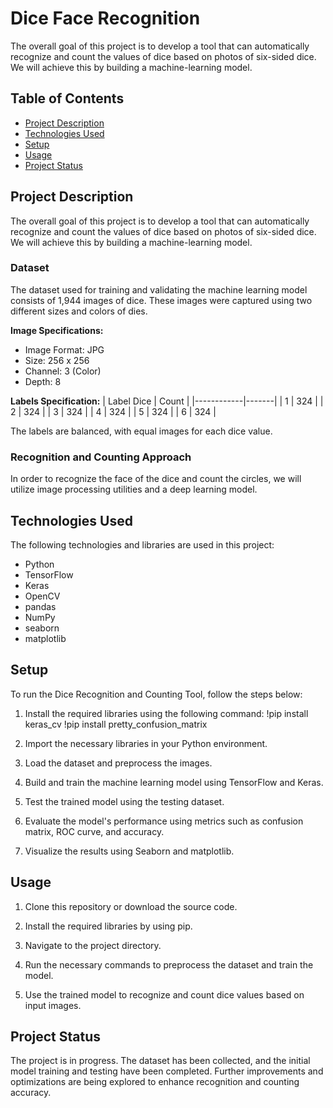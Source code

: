 # Dice Face Recognition

The overall goal of this project is to develop a tool that can automatically recognize and count the values of dice based on photos of six-sided dice. We will achieve this by building a machine-learning model.

## Table of Contents
- [Project Description](#project-description)
- [Technologies Used](#technologies-used)
- [Setup](#setup)
- [Usage](#usage)
- [Project Status](#project-status)

## Project Description
The overall goal of this project is to develop a tool that can automatically recognize and count the values of dice based on photos of six-sided dice. We will achieve this by building a machine-learning model.

### Dataset
The dataset used for training and validating the machine learning model consists of 1,944 images of dice. These images were captured using two different sizes and colors of dies.

**Image Specifications:**
- Image Format: JPG
- Size: 256 x 256
- Channel: 3 (Color)
- Depth: 8

**Labels Specification:**
| Label Dice | Count |
|------------|-------|
| 1          | 324   |
| 2          | 324   |
| 3          | 324   |
| 4          | 324   |
| 5          | 324   |
| 6          | 324   |

The labels are balanced, with equal images for each dice value.

### Recognition and Counting Approach
In order to recognize the face of the dice and count the circles, we will utilize image processing utilities and a deep learning model.

## Technologies Used
The following technologies and libraries are used in this project:
- Python
- TensorFlow
- Keras
- OpenCV
- pandas
- NumPy
- seaborn
- matplotlib

## Setup
To run the Dice Recognition and Counting Tool, follow the steps below:

1. Install the required libraries using the following command:
!pip install keras_cv
!pip install pretty_confusion_matrix

2. Import the necessary libraries in your Python environment.

3. Load the dataset and preprocess the images.

4. Build and train the machine learning model using TensorFlow and Keras.

5. Test the trained model using the testing dataset.

6. Evaluate the model's performance using metrics such as confusion matrix, ROC curve, and accuracy.

7. Visualize the results using Seaborn and matplotlib.

## Usage
1. Clone this repository or download the source code.

2. Install the required libraries by using pip.

3. Navigate to the project directory.

4. Run the necessary commands to preprocess the dataset and train the model.

5. Use the trained model to recognize and count dice values based on input images.

## Project Status
The project is in progress. The dataset has been collected, and the initial model training and testing have been completed. Further improvements and optimizations are being explored to enhance recognition and counting accuracy.

